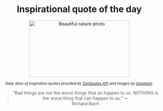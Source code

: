 
<div align="center">

# Inspirational quote of the day

<img src="./data/photo.jpeg" alt="Beautiful nature photo" width="320" height="180">

<sub><i>Daily dose of inspiration quotes provided by [ZenQuotes API](https://zenquotes.io/) and images by [Unsplash](https://unsplash.com/).</i></sub>


<blockquote>&ldquo;Bad things are not the worst things that an happen to us. NOTHING is the worst thing that can happen to us.&rdquo; &mdash; <footer>Richard Bach</footer></blockquote>

</div>
